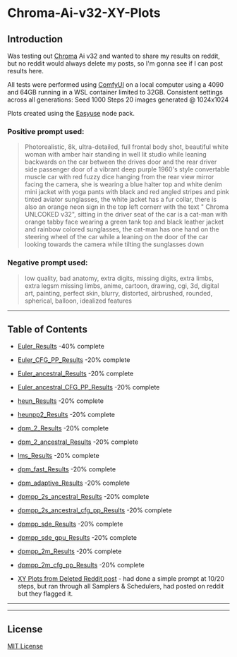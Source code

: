 <!--- use these arrows for adding comments or commenting out stuff --->
 # **Chroma-Ai-v32-XY-Plots**  

## Introduction
Was testing out [Chroma](https://huggingface.co/lodestones/Chroma) Ai v32 and wanted to share my results on reddit, but no reddit would always delete my posts, so I'm gonna see if I can post results here.

All tests were performed using [ComfyUI](https://github.com/Comfy-Org) on a local computer using a 4090 and 64GB running in a WSL container limited to 32GB. Consistent settings across all generations: Seed 1000 Steps 20 images generated @ 1024x1024

Plots created using the [Easyuse](https://github.com/yolain/ComfyUI-Easy-Use) node pack.

### Positive prompt used:
> Photorealistic, 8k, ultra-detailed, full frontal body shot, beautiful white woman with amber hair standing in well
> lit studio while leaning backwards on the car between the drives door and the rear driver side passenger door of a
> vibrant deep purple 1960's style convertable muscle car with red fuzzy dice hanging from the rear view mirror
> facing the camera, she is wearing a blue halter top and white denim mini jacket with yoga pants with black and red
> angled stripes and pink tinted aviator sunglasses, the white jacket has a fur collar, there is also an orange neon
> sign in the top left cornerr with the text " Chroma UNLCOKED v32", sitting in the driver seat of the car is a cat-man
> with orange tabby face wearing a green tank top and black leather jacket and rainbow colored sunglasses, the cat-man
> has one hand on the steering wheel of the car while a leaning on the door of the car looking towards the camera
> while tilting the sunglasses down

### Negative prompt used:
> low quality, bad anatomy, extra digits, missing digits, extra limbs, extra legsm missing limbs, anime, cartoon, drawing, cgi, 3d, digital art, painting, perfect skin, blurry, distorted, airbrushed, rounded, spherical, balloon, idealized features
---

## Table of Contents
- [Euler_Results](./Euler_Results/) -40% complete
- [Euler_CFG_PP_Results](./Euler_CFG_PP_Results/) -20% complete
- [Euler_ancestral_Results](./Euler_ancestral_Results/) -20% complete
- [Euler_ancestral_CFG_PP_Results](./Euler_ancestral_CFG_PP_Results/) -20% complete
- [heun_Results](./heun_Results/) -20% complete
- [heunpp2_Results](./heunpp2_Results/) -20% complete
- [dpm_2_Results](./dpm_2_Results) -20% complete
- [dpm_2_ancestral_Results](./dpm_2_ancestral_Results) -20% complete
- [lms_Results](./lms_Results) -20% complete
- [dpm_fast_Results](./dpm_fast_Results) -20% complete
- [dpm_adaptive_Results](./dpm_adaptive_Results) -20% complete
- [dpmpp_2s_ancestral_Results](./dpmpp_2s_ancestral_Results) -20% complete
- [dpmpp_2s_ancestral_cfg_pp_Results](./dpmpp_2s_ancestral_cfg_pp_Results) -20% complete
- [dpmpp_sde_Results](./dpmpp_sde_Results) -20% complete
- [dpmpp_sde_gpu_Results](./dpmpp_sde_gpu_Results) -20% complete
- [dpmpp_2m_Results](./dpmpp_2m_Results) -20% complete
- [dpmpp_2m_cfg_pp_Results](./dpmpp_2m_cfg_pp_Results) -20% complete

- [XY Plots from Deleted Reddit post](./Deleted_reddit_post/) - had done a simple prompt at 10/20 steps, but ran through all Samplers & Schedulers, had posted on reddit but they flagged it.

---

<!--- ## Overview
A short paragraph summarizing additional details about the project.

---

## Preview
![Project Screenshot](./assets/project-image.png) --->

---

## License
[MIT License](./LICENSE)
